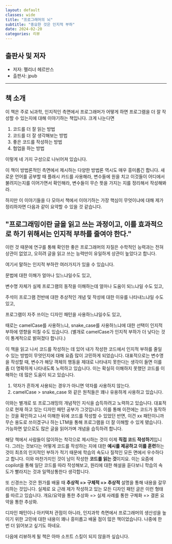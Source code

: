 ```yaml
---
layout: default
classes: wide
title: "프로그래머의 뇌"
subtitle: "중요한 것은 인지적 부하"
date: 2024-02-20
categories: 리뷰
---
```


## 출판사 및 저자

* 저자: 펠리너 헤르만스
* 출판사: jpub

---

## 책 소개

이 책은 주로 뇌과학, 인지적인 측면에서 프로그래머가 어떻게 하면 프로그램을 더 잘 작성할 수 있는지에 대해 이야기하는 책입니다. 크게 나눈다면

1. 코드를 더 잘 읽는 방법
2. 코드를 더 잘 생각해보는 방법
3. 좋은 코드를 작성하는 방법
4. 협업을 하는 방법

이렇게 네 가지 구성으로 나뉘어져 있습니다.

이 책이 방법론적인 측면에서 제시하는 다양한 방법론 역시도 매우 흥미롭긴 합니다. 새로운 언어를 공부할 때 플래시 카드를 사용해라, 변수들에 원을 치고 이것들이 어디에서 불려지는지를 이어가면서 확인해라, 변수들이 무슨 뜻을 가지는 지를 정리해서 작성해봐라.

하지만 이 이야기들을 다 모아서 책에서 이야기하는 가장 핵심이 무엇이냐에 대해 제가 정리하자면 다음과 같이 요약할 수 있을 것 같습니다.

## "프로그래밍이란 글을 읽고 쓰는 과정이고, 이를 효과적으로 하기 위해서는 인지적 부하를 줄여야 한다."

이런 것 때문에 연구를 통해 확인한 좋은 프로그래머의 자질은 수학적인 능력과는 전혀 상관이 없었고, 오히려 글을 읽고 쓰는 능력만이 유일하게 상관이 높았다고 합니다.

여기서 말하는 인지적 부하란 여러가지가 있을 수 있습니다.

문법에 대한 이해가 얼마나 있느냐일수도 있고,

변수명 자체가 실제 프로그램의 동작을 이해하는데 얼마나 도움이 되느냐일 수도 있고,

주석이 프로그램 전반에 대한 추상적인 개념 및 작성에 대한 이유를 나타내느냐일 수도 있고,

프로그램이 자주 쓰이는 디자인 패턴을 사용하느냐일수도 있고,

때로는 camelCase를 사용하느냐, snake_case를 사용하느냐에 대한 선택이 인지적 부하에 영향을 미칠 수도 있습니다.
(별개로 camelCase가 인지적 부하가 더 낮다는 것이 통계적으로 밝혀졌다 합니다.)

이 책을 읽고 나서 코드를 작성하는 데 있어 내가 작성한 코드에서 인지적 부하를 줄일 수 있는 방법이 무엇인지에 대해 요즘 많이 고민하게 되었습니다. 대표적으로는 변수명을 작성할 때, 변수가 해당 객체의 행동을 제대로 나타내지 못한다는 생각이 들면 이를 좀 더 명확하게 나타내도록 노력하고 있습니다. 이는 확실히 이해하지 못했던 코드를 이해하는 데 많은 도움이 되고 있습니다.

1. 약자가 흔하게 사용되는 경우가 아니면 약자를 사용하지 않는다.
2. camelCase > snake_case
와 같은 원칙들은 꽤나 유용하게 사용하고 있습니다.

이와는 별개로 또 프로그래밍의 개념적인 지식을 습득하려고 노력하고 있습니다. 대표적으로 현재 하고 있는 디자인 패턴 공부가 그것입니다. 이를 통해 이전에는 코드가 동작하는 것을 확인하고 나서 이해한 뒤에 코드를 작성할 수 있었던 반면, 이건 xx 패턴이니까 무슨 용도로 쓰이겠구나 하는 LTM을 통해 프로그램을 더 잘 이해할 수 있게 됐습니다. 가능하면 앞으로도 많은 글을 읽어가며 개념을 습득하려 합니다.

해당 책에서 사람들이 많이하는 착각으로 제시하는 것이 이제 **직접 코드 작성하기**입니다. 그러는 것보다는 어떻게 코드를 작성하는 지에 대한 **예시를 제공하고 이를 훈련**하는 것이 최초의 인지적인 부하가 적기 때문에 학습의 속도나 질적인 모든 면에서 우수하다고 합니다. 이와 마찬가지인 것이 남이 작성한 **코드를 읽는 것**이지요. 이는 요즘에 copilot을 통해 일단 코드를 따라 작성해보고, 원리에 대한 해설을 듣다보니 학습의 속도가 빨라지는 것과 일맥상통한다 생각합니다.

또 신경쓰는 것은 뭔가를 배울 때 **추상적 => 구체적 => 추상적** 설명을 통해 내용을 갈무리하는 것입니다. 실제로 요 근래 제가 작성하고 있는 모든 디자인 패턴 글은 이런 형태를 따르고 있습니다. 개요/요약을 통한 추상화 => 실제 사례를 통한 구체화 => 결론 요약을 통한 추상화.

디자인 패턴이나 아키텍처 관점이 아니라, 인지과학 측면에서 프로그래머의 생산성을 높이기 위한 고민에 대한 내용이 꽤나 흥미롭고 배울 점이 많은 책이었습니다. 나중에 한 번 더 읽어보고 싶기도 하네요.

다음에 리뷰하게 될 책은 아마 소프트 스킬이 되지 않을까 싶습니다.